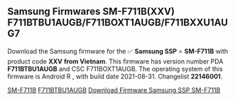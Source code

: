 <h2>Samsung Firmwares SM-F711B(XXV) F711BTBU1AUGB/F711BOXT1AUGB/F711BXXU1AUG7</h2>
Download the Samsung firmware for the ✅ <strong>Samsung SSP </strong> ⭐ <strong>SM-F711B</strong> with product code <strong>XXV</strong> <strong> from Vietnam</strong>. This firmware has version number PDA <strong>F711BTBU1AUGB</strong> and CSC F711BOXT1AUGB. The operating system of this firmware is Android R , with build date 2021-08-31. Changelist <strong>22146001</strong>.


[SM-F711B](https://samfirm.shop/samsung/model/SM-F711B)
[F711BTBU1AUGB](https://samfirm.shop/samsung/pda/F711BTBU1AUGB)
[Download Firmware Samsung SSP SM-F711B](https://samfirm.shop/samsung/firmware/451462)
